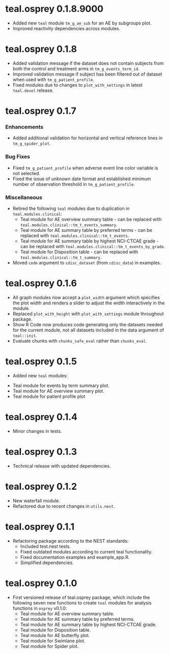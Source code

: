 # teal.osprey 0.1.8.9000
* Added new `teal` module `tm_g_ae_sub` for an AE by subgroups plot.
* Improved reactivity dependencies across modules.

# teal.osprey 0.1.8

* Added validation message if the dataset does not contain subjects from both the control and treatment arms in `tm_g_events_term_id`.
* Improved validation message if subject has been filtered out of dataset when used with `tm_g_patient_profile`.
* Fixed modules due to changes to `plot_with_settings` in latest `teal.devel` release.

# teal.osprey 0.1.7

### Enhancements
* Added additional validation for horizontal and vertical reference lines in `tm_g_spider_plot`.

### Bug Fixes
* Fixed `tm_g_patient_profile` when adverse event line color variable is not selected.
* Fixed the issue of unknown date format and established minimum number of observation threshold in `tm_g_patient_profile`.

### Miscellaneous
* Retired the following `teal` modules due to duplication in `teal.modules.clinical`:
  - Teal module for AE overview summary table - can be replaced with `teal.modules.clinical::tm_t_events_summary`.
  - Teal module for AE summary table by preferred terms - can be replaced with `teal.modules.clinical::tm_t_events`.
  - Teal module for AE summary table by highest NCI-CTCAE grade - can be replaced with `teal.modules.clinical::tm_t_events_by_grade`.
  - Teal module for Disposition table - can be replaced with `teal.modules.clinical::tm_t_summary`.
* Moved `code` argument to `cdisc_dataset` (from `cdisc_data`) in examples.

# teal.osprey 0.1.6

* All graph modules now accept a `plot_width` argument which specifies the plot width and renders a slider to adjust the width interactively in the module.
* Replaced `plot_with_height` with `plot_with_settings` module throughout package.
* Show R Code now produces code generating only the datasets needed for the current module, not all datasets included in the data argument of `teal::init`.
* Evaluate chunks with `chunks_safe_eval` rather than `chunks_eval`.

# teal.osprey 0.1.5

*  Added new `teal` modules:
  - Teal module for events by term summary plot.
  - Teal module for AE overview summary plot.
  - Teal module for patient profile plot

# teal.osprey 0.1.4

* Minor changes in tests.

# teal.osprey 0.1.3
* Technical release with updated dependencies.
 
# teal.osprey 0.1.2
* New waterfall module.
* Refactored due to recent changes in `utils.nest`.

# teal.osprey 0.1.1
* Refactoring package according to the NEST standards:
  - Included test.nest tests.
  - Fixed outdated modules according to current teal functionality.
  - Fixed documentation examples and example_app.R.
  - Simplified dependencies.

# teal.osprey 0.1.0

* First versioned release of teal.osprey package, which include the following seven new functions to create `teal` modules for analysis functions in `osprey` v0.1.0:
  - Teal module for AE overview summary table.
  - Teal module for AE summary table by preferred terms.
  - Teal module for AE summary table by highest NCI-CTCAE grade.
  - Teal module for Disposition table.
  - Teal module for AE butterfly plot.
  - Teal module for Swimlane plot.
  - Teal module for Spider plot.
